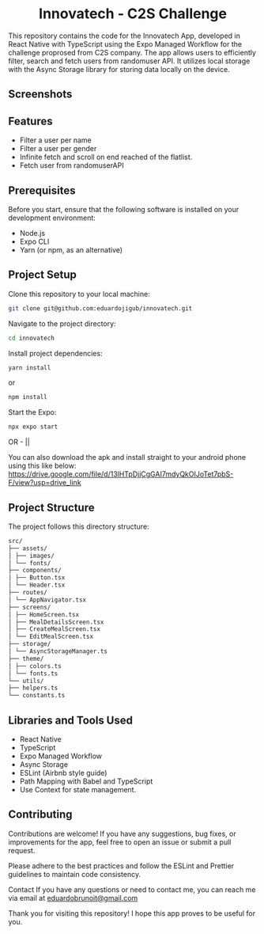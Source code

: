 <h1 align="center">Innovatech - C2S Challenge</h1>
This repository contains the code for the Innovatech App, developed in React Native with TypeScript using the Expo Managed Workflow for the challenge proprosed from C2S company. The app allows users to efficiently filter, search and fetch users from randomuser API. 
It utilizes local storage with the Async Storage library for storing data locally on the device.

## Screenshots

## Features

* Filter a user per name
* Filter a user per gender
* Infinite fetch and scroll on end reached of the flatlist. 
* Fetch user from randomuserAPI

## Prerequisites

Before you start, ensure that the following software is installed on your development environment:

* Node.js
* Expo CLI
* Yarn (or npm, as an alternative)

## Project Setup

Clone this repository to your local machine:

```bash
git clone git@github.com:eduardojigub/innovatech.git
```

Navigate to the project directory:

```bash
cd innovatech
```

Install project dependencies:

```bash
yarn install
```

or

```bash
npm install
```

Start the Expo:

```bash
npx expo start
```

OR - ||

You can also download the apk and install straight to your android phone using this like below:
https://drive.google.com/file/d/13lHTpDjjCgGAI7mdyQkOIJoTet7pbS-F/view?usp=drive_link

## Project Structure

The project follows this directory structure:
```bash
src/
├── assets/
│ ├── images/
│ └── fonts/
├── components/
│ ├── Button.tsx
│ └── Header.tsx
├── routes/
│ └── AppNavigator.tsx
├── screens/
│ ├── HomeScreen.tsx
│ ├── MealDetailsScreen.tsx
│ ├── CreateMealScreen.tsx
│ └── EditMealScreen.tsx
├── storage/
│ └── AsyncStorageManager.ts
├── theme/
│ ├── colors.ts
│ └── fonts.ts
└── utils/
├── helpers.ts
└── constants.ts
```


## Libraries and Tools Used

* React Native
* TypeScript
* Expo Managed Workflow
* Async Storage
* ESLint (Airbnb style guide)
* Path Mapping with Babel and TypeScript
* Use Context for state management. 

## Contributing

Contributions are welcome! If you have any suggestions, bug fixes, or improvements for the app, feel free to open an issue or submit a pull request.

Please adhere to the best practices and follow the ESLint and Prettier guidelines to maintain code consistency.

Contact
If you have any questions or need to contact me, you can reach me via email at eduardobrunoit@gmail.com

Thank you for visiting this repository! I hope this app proves to be useful for you.
